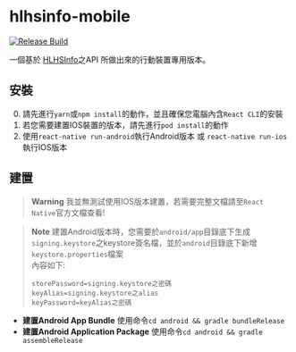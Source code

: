 # hlhsinfo-mobile
[![Release Build](https://github.com/TWMSSS/hlhsinfo-mobile/actions/workflows/release-build.yaml/badge.svg)](https://github.com/TWMSSS/hlhsinfo-mobile/actions/workflows/release-build.yaml)

一個基於 [HLHSInfo](https://github.com/TWMSSS/hlhsinfo)之API 所做出來的行動裝置專用版本。

## 安裝

0. 請先進行`yarn`或`npm install`的動作，並且確保您電腦內含`React CLI`的安裝
1. 若您需要建置IOS裝置的版本，請先進行`pod install`的動作
2. 使用`react-native run-android`執行Android版本 或 `react-native run-ios`執行IOS版本

## 建置

> **Warning**
> 我並無測試使用IOS版本建置，若需要完整文檔請至`React Native`官方文檔查看!

> **Note**
> 建置Android版本時，您需要於`android/app`目錄底下生成`signing.keystore`之keystore簽名檔，並於`android`目錄底下新增`keystore.properties`檔案  
> 內容如下:
> ```properties
> storePassword=signing.keystore之密碼
> keyAlias=signing.keystore之alias
> keyPassword=keyAlias之密碼
> ```

 * **建置Android App Bundle** 使用命令`cd android && gradle bundleRelease`
 * **建置Android Application Package** 使用命令`cd android && gradle assembleRelease`